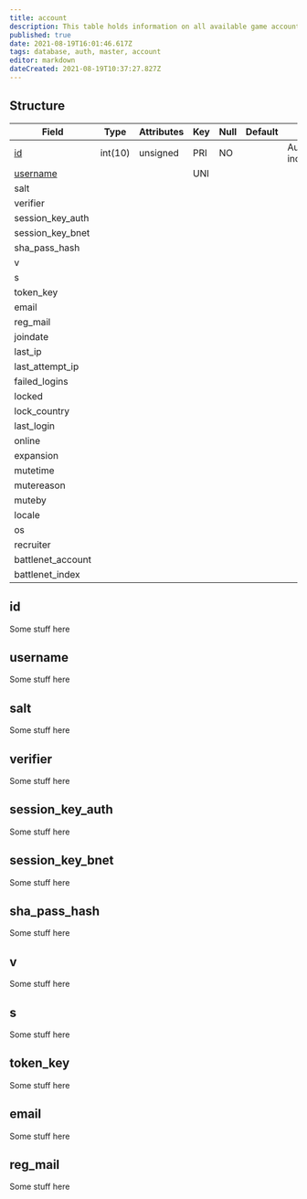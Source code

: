```yaml
---
title: account
description: This table holds information on all available game accounts.
published: true
date: 2021-08-19T16:01:46.617Z
tags: database, auth, master, account
editor: markdown
dateCreated: 2021-08-19T10:37:27.827Z
---
```


## Structure

| Field | Type | Attributes | Key | Null | Default | Extra | Comment |
|---|---|---|---|---|---|---|---|
| [id](https://dev.trinitycore.info/database/master/auth/account#id) | int(10) | unsigned | PRI | NO |  | Auto increment | Identifier |
| [username](https://dev.trinitycore.info/database/master/auth/account#username) |  |  | UNI |  |  |  |  |
| salt |  |  |  |  |  |  |  |
| verifier |  |  |  |  |  |  |  |
| session_key_auth |  |  |  |  |  |  |  |
| session_key_bnet |  |  |  |  |  |  |  |
| sha_pass_hash |  |  |  |  |  |  |  |
| v |  |  |  |  |  |  |  |
| s |  |  |  |  |  |  |  |
| token_key |  |  |  |  |  |  |  |
| email |  |  |  |  |  |  |  |
| reg_mail |  |  |  |  |  |  |  |
| joindate |  |  |  |  |  |  |  |
| last_ip |  |  |  |  |  |  |  |
| last_attempt_ip |  |  |  |  |  |  |  |
| failed_logins |  |  |  |  |  |  |  |
| locked |  |  |  |  |  |  |  |
| lock_country |  |  |  |  |  |  |  |
| last_login |  |  |  |  |  |  |  |
| online |  |  |  |  |  |  |  |
| expansion |  |  |  |  |  |  |  |
| mutetime |  |  |  |  |  |  |  |
| mutereason |  |  |  |  |  |  |  |
| muteby |  |  |  |  |  |  |  |
| locale |  |  |  |  |  |  |  |
| os |  |  |  |  |  |  |  |
| recruiter |  |  |  |  |  |  |  |
| battlenet_account |  |  |  |  |  |  |  |
| battlenet_index |  |  |  |  |  |  |  |

## id
Some stuff here

## username
Some stuff here

## salt
Some stuff here

## verifier
Some stuff here

## session_key_auth
Some stuff here

## session_key_bnet
Some stuff here

## sha_pass_hash
Some stuff here

## v
Some stuff here

## s
Some stuff here

## token_key
Some stuff here

## email
Some stuff here

## reg_mail
Some stuff here